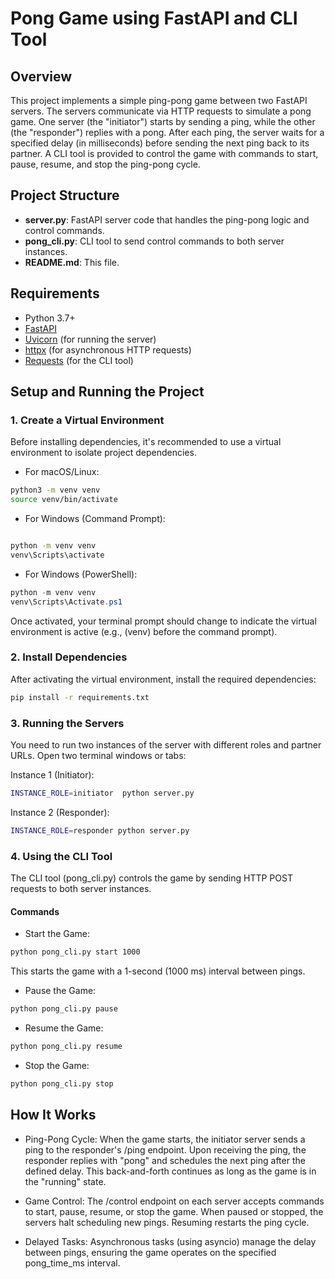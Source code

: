 # Pong Game using FastAPI and CLI Tool

## Overview
This project implements a simple ping-pong game between two FastAPI servers. The servers communicate via HTTP requests to simulate a pong game. One server (the "initiator") starts by sending a ping, while the other (the "responder") replies with a pong. After each ping, the server waits for a specified delay (in milliseconds) before sending the next ping back to its partner. A CLI tool is provided to control the game with commands to start, pause, resume, and stop the ping-pong cycle.

## Project Structure
- **server.py**: FastAPI server code that handles the ping-pong logic and control commands.
- **pong_cli.py**: CLI tool to send control commands to both server instances.
- **README.md**: This file.

## Requirements
- Python 3.7+
- [FastAPI](https://fastapi.tiangolo.com/)
- [Uvicorn](https://www.uvicorn.org/) (for running the server)
- [httpx](https://www.python-httpx.org/) (for asynchronous HTTP requests)
- [Requests](https://docs.python-requests.org/) (for the CLI tool)



## Setup and Running the Project
### 1. Create a Virtual Environment
Before installing dependencies, it's recommended to use a virtual environment to isolate project dependencies.

- For macOS/Linux:
```bash
python3 -m venv venv
source venv/bin/activate
```
- For Windows (Command Prompt):
```bash

python -m venv venv
venv\Scripts\activate
```
- For Windows (PowerShell):
```powershell
python -m venv venv
venv\Scripts\Activate.ps1
```
Once activated, your terminal prompt should change to indicate the virtual environment is active (e.g., (venv) before the command prompt).

### 2. Install Dependencies
After activating the virtual environment, install the required dependencies:

```bash
pip install -r requirements.txt
```
### 3. Running the Servers
You need to run two instances of the server with different roles and partner URLs. Open two terminal windows or tabs:

Instance 1 (Initiator):
```bash
INSTANCE_ROLE=initiator  python server.py 
```
Instance 2 (Responder):
```bash
INSTANCE_ROLE=responder python server.py 
```

### 4. Using the CLI Tool
The CLI tool (pong_cli.py) controls the game by sending HTTP POST requests to both server instances.

#### Commands
- Start the Game:

```bash
python pong_cli.py start 1000
```
This starts the game with a 1-second (1000 ms) interval between pings.

- Pause the Game:

```bash
python pong_cli.py pause
```
- Resume the Game:
```bash
python pong_cli.py resume
```
- Stop the Game:
```bash
python pong_cli.py stop
```
## How It Works
- Ping-Pong Cycle:
When the game starts, the initiator server sends a ping to the responder's /ping endpoint. Upon receiving the ping, the responder replies with "pong" and schedules the next ping after the defined delay. This back-and-forth continues as long as the game is in the "running" state.

- Game Control:
The /control endpoint on each server accepts commands to start, pause, resume, or stop the game. When paused or stopped, the servers halt scheduling new pings. Resuming restarts the ping cycle.

- Delayed Tasks:
Asynchronous tasks (using asyncio) manage the delay between pings, ensuring the game operates on the specified pong_time_ms interval.


